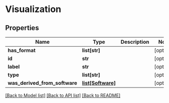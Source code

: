 # Visualization

## Properties
Name | Type | Description | Notes
------------ | ------------- | ------------- | -------------
**has_format** | **list[str]** |  | [optional] 
**id** | **str** |  | [optional] 
**label** | **str** |  | [optional] 
**type** | **list[str]** |  | [optional] 
**was_derived_from_software** | [**list[Software]**](Software.md) |  | [optional] 

[[Back to Model list]](../README.md#documentation-for-models) [[Back to API list]](../README.md#documentation-for-api-endpoints) [[Back to README]](../README.md)


